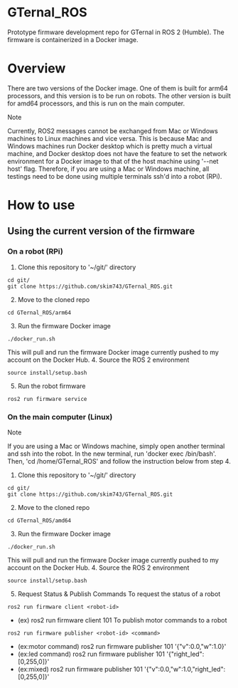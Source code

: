 # GTernal_ROS
Prototype firmware development repo for GTernal in ROS 2 (Humble). The firmware is containerized in a Docker image.

# Overview
There are two versions of the Docker image. One of them is built for arm64 processors, and this version is to be run on robots. The other version is built for amd64 processors, and this is run on the main computer.

> [!NOTE]
> Currently, ROS2 messages cannot be exchanged from Mac or Windows machines to Linux machines and vice versa. This is because Mac and Windows machines run Docker desktop which is pretty much a virtual machine, and Docker desktop does not have the feature to set the network environment for a Docker image to that of the host machine using '--net host' flag. Therefore, if you are using a Mac or Windows machine, all testings need to be done using multiple terminals ssh'd into a robot (RPi).

# How to use
## Using the current version of the firmware
### On a robot (RPi)
1. Clone this repository to '~/git/' directory
```
cd git/
git clone https://github.com/skim743/GTernal_ROS.git
```
2. Move to the cloned repo 
```
cd GTernal_ROS/arm64
```
3. Run the firmware Docker image
```
./docker_run.sh
```
This will pull and run the firmware Docker image currently pushed to my account on the Docker Hub.
4. Source the ROS 2 environment
```
source install/setup.bash
```
5. Run the robot firmware
```
ros2 run firmware service
```

### On the main computer (Linux)
> [!NOTE]
> If you are using a Mac or Windows machine, simply open another terminal and ssh into the robot. In the new terminal, run 'docker exec <container-id-of-the-running-firmware-image> /bin/bash'. Then, 'cd /home/GTernal_ROS' and follow the instruction below from step 4.
1. Clone this repository to '~/git/' directory
```
cd git/
git clone https://github.com/skim743/GTernal_ROS.git
```
2. Move to the cloned repo 
```
cd GTernal_ROS/amd64
```
3. Run the firmware Docker image
```
./docker_run.sh
```
This will pull and run the firmware Docker image currently pushed to my account on the Docker Hub.
4. Source the ROS 2 environment
```
source install/setup.bash
```
5. Request Status & Publish Commands
To request the status of a robot
```
ros2 run firmware client <robot-id>
```
- (ex) ros2 run firmware client 101
To publish motor commands to a robot
```
ros2 run firmware publisher <robot-id> <command>
```
- (ex:motor command) ros2 run firmware publisher 101 '{"v":0.0,"w":1.0}'
- (ex:led command) ros2 run firmware publisher 101 '{"right_led":[0,255,0]}'
- (ex:mixed) ros2 run firmware publisher 101 '{"v":0.0,"w":1.0,"right_led":[0,255,0]}'